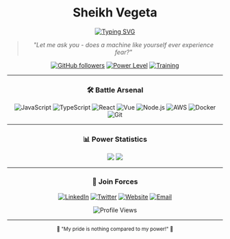 <div align="center">
  
  # Sheikh Vegeta
  
  [![Typing SVG](https://readme-typing-svg.herokuapp.com?font=JetBrains+Mono&weight=600&size=30&duration=3000&pause=1000&color=6366F1&center=true&vCenter=true&random=false&width=435&lines=Full+Stack+Developer;Prince+of+All+Saiyans;Power+Level+%3E+9000)](https://git.io/typing-svg)

  > *"Let me ask you - does a machine like yourself ever experience fear?"*

  [![GitHub followers](https://img.shields.io/github/followers/sheikh-vegeta?style=for-the-badge&color=6366F1&labelColor=1f2937&logo=github)](https://github.com/sheikh-vegeta)
  [![Power Level](https://img.shields.io/badge/Power_Level-Over_9000-6366F1?style=for-the-badge&logo=power&labelColor=1f2937)](https://github.com/sheikh-vegeta)
  [![Training](https://img.shields.io/badge/Training-Always-FF4444?style=for-the-badge&logo=fitbit&labelColor=1f2937)](https://github.com/sheikh-vegeta)

  ---
  
  ### 🛠️ Battle Arsenal
  
  ![JavaScript](https://img.shields.io/badge/JavaScript-F7DF1E?style=flat-square&logo=javascript&logoColor=black)
  ![TypeScript](https://img.shields.io/badge/TypeScript-3178C6?style=flat-square&logo=typescript&logoColor=white)
  ![React](https://img.shields.io/badge/React-61DAFB?style=flat-square&logo=react&logoColor=black)
  ![Vue](https://img.shields.io/badge/Vue-4FC08D?style=flat-square&logo=vue.js&logoColor=white)
  ![Node.js](https://img.shields.io/badge/Node.js-339933?style=flat-square&logo=node.js&logoColor=white)
  ![AWS](https://img.shields.io/badge/AWS-232F3E?style=flat-square&logo=amazon-aws&logoColor=white)
  ![Docker](https://img.shields.io/badge/Docker-2496ED?style=flat-square&logo=docker&logoColor=white)
  ![Git](https://img.shields.io/badge/Git-F05032?style=flat-square&logo=git&logoColor=white)
  
  ---
  
  ### 📊 Power Statistics
  
  <img src="https://github-readme-stats.vercel.app/api?username=sheikh-vegeta&show_icons=true&hide_border=true&bg_color=1f2937&title_color=6366F1&text_color=ffffff&icon_color=6366F1"/>
  
  <img src="https://github-contribution-graph.ez4o.com/?username=sheikh-vegeta&theme=purple&hide_border=true&bg_color=1f2937&color=6366F1"/>

  ---
  
  ### 🤝 Join Forces
  
  [![LinkedIn](https://img.shields.io/badge/LinkedIn-0A66C2?style=for-the-badge&logo=linkedin&logoColor=white&labelColor=1f2937)](https://linkedin.com/in/sheikh-vegeta)
  [![Twitter](https://img.shields.io/badge/Twitter-1DA1F2?style=for-the-badge&logo=twitter&logoColor=white&labelColor=1f2937)](https://twitter.com/sheikh_vegeta)
  [![Website](https://img.shields.io/badge/Battle_Portal-6366F1?style=for-the-badge&logo=google-chrome&logoColor=white&labelColor=1f2937)](https://sheikh-vegeta.dev)
  [![Email](https://img.shields.io/badge/Send_Signal-EA4335?style=for-the-badge&logo=gmail&logoColor=white&labelColor=1f2937)](mailto:contact@sheikh-vegeta.dev)

  ![Profile Views](https://komarev.com/ghpvc/?username=sheikh-vegeta&color=6366F1&style=for-the-badge&label=Power+Level+Scanned&labelColor=1f2937)
  
  ---
  
  <sub>💫 "My pride is nothing compared to my power!" 💫</sub>
</div>

